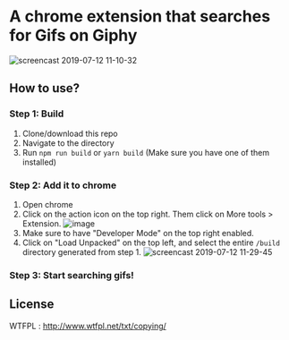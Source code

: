 # A chrome extension that searches for Gifs on Giphy

![screencast 2019-07-12 11-10-32](https://user-images.githubusercontent.com/17147805/61150076-63080e00-a497-11e9-864e-63afa99b2588.gif)


## How to use?

### Step 1: Build
  1. Clone/download this repo
  2. Navigate to the directory
  3. Run `npm run build` or `yarn build` (Make sure you have one of them installed)

### Step 2: Add it to chrome
  1. Open chrome
  2. Click on the action icon on the top right. Them click on More tools > Extension.
    ![image](https://user-images.githubusercontent.com/17147805/61150040-52579800-a497-11e9-8555-516191c44b6c.png)
  3. Make sure to have "Developer Mode" on the top right enabled.
  4. Click on "Load Unpacked" on the top left, and select the entire `/build` directory generated from step 1.
    ![screencast 2019-07-12 11-29-45](https://user-images.githubusercontent.com/17147805/61150502-6fd93180-a498-11e9-9984-b179e6b749c7.gif)
### Step 3: Start searching gifs!

## License
WTFPL : http://www.wtfpl.net/txt/copying/
